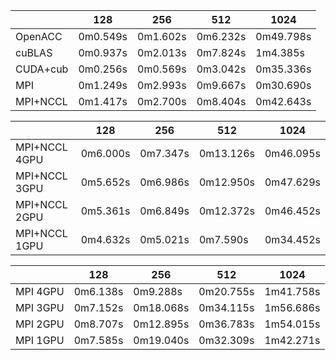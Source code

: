 ||128|256|512|1024|
|-|-|-|-|-|
|OpenACC|0m0.549s|0m1.602s|0m6.232s|0m49.798s|
|cuBLAS|0m0.937s|0m2.013s|0m7.824s|1m4.385s|
|CUDA+cub|0m0.256s|0m0.569s|0m3.042s|0m35.336s|
|MPI|0m1.249s|0m2.993s|0m9.667s|0m30.690s|
|MPI+NCCL|0m1.417s|0m2.700s|0m8.404s|0m42.643s|

||128|256|512|1024|
|-|-|-|-|-|
|MPI+NCCL 4GPU|0m6.000s|0m7.347s|0m13.126s|0m46.095s|
|MPI+NCCL 3GPU|0m5.652s|0m6.986s|0m12.950s|0m47.629s|
|MPI+NCCL 2GPU|0m5.361s|0m6.849s|0m12.372s|0m46.452s|
|MPI+NCCL 1GPU|0m4.632s|0m5.021s|0m7.590s|0m34.452s|

||128|256|512|1024|
|-|-|-|-|-|
|MPI 4GPU|0m6.138s|0m9.288s|0m20.755s|1m41.758s|
|MPI 3GPU|0m7.152s|0m18.068s|0m34.115s|1m56.686s|
|MPI 2GPU|0m8.707s|0m12.895s|0m36.783s|1m54.015s|
|MPI 1GPU|0m7.585s|0m19.040s|0m32.309s|1m42.271s|